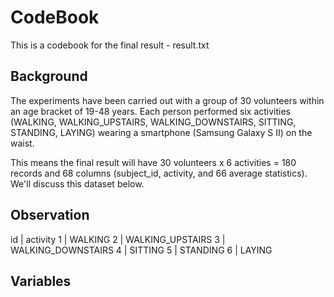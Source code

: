 # CodeBook

This is a codebook for the final result - result.txt

## Background

The experiments have been carried out with a group of 30 volunteers within an age bracket of 19-48 years. Each person performed six activities (WALKING, WALKING_UPSTAIRS, WALKING_DOWNSTAIRS, SITTING, STANDING, LAYING) wearing a smartphone (Samsung Galaxy S II) on the waist.

This means the final result will have 30 volunteers x 6 activities = 180 records and 68 columns (subject_id, activity, and 66 average statistics). We'll discuss this dataset below.

## Observation

id |	activity
1	| WALKING
2	| WALKING_UPSTAIRS
3	| WALKING_DOWNSTAIRS
4	| SITTING
5	| STANDING
6	| LAYING

## Variables


